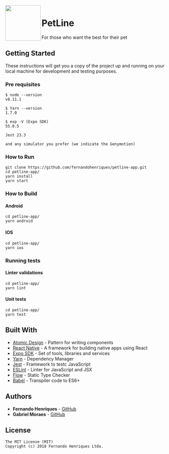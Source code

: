 <img src="http://www.fernandohenriques.com.br/petline-app/icon.png" width="111px" height="111px" align="left" />

# PetLine

For those who want the best for their pet


## Getting Started

These instructions will get you a copy of the project up and running on your local machine for development and testing purposes.

### Pre requisites

```
$ node --version
v8.11.1

$ Yarn --version
1.7.0

$ exp -V (Expo SDK)
55.0.5

Jest 23.3

and any simulator you prefer (we indicate the Genymotion)
```


### How to Run

```
git clone https://github.com/fernandohenriques/petline-app.git
cd petline-app/
yarn install
yarn start
```


### How to Build

#### Android
```
cd petline-app/
yarn android
```

#### IOS
```
cd petline-app/
yarn ios
```

### Running tests

#### Linter validations 
```
cd petline-app/
yarn lint
```

#### Unit tests
```
cd petline-app/
yarn test
```


## Built With

* [Atomic Design](http://atomicdesign.bradfrost.com/) - Pattern for writing components
* [React Native](https://facebook.github.io/react-native/) - A framework for building native apps using React
* [Expo SDK](https://docs.expo.io/versions/latest/) - Set of tools, libraries and services
* [Yarn](https://yarnpkg.com/) - Dependency Manager
* [Jest](https://jestjs.io/) - Framework to testc JavaScript
* [ESLint](https://eslint.org/) - Linter for JavaScript and JSX
* [Flow](https://flow.org/) - Static Type Checker
* [Babel](https://babeljs.io/) - Transpiler code to ES6+


## Authors

* **Fernando Henriques** - [GitHub](https://github.com/fernandohenriques)
* **Gabriel Moraes** - [GitHub](https://github.com/GabrielMoraez)


## License

```
The MIT License (MIT)
Copyright (c) 2018 Fernando Henriques Ltda.
```